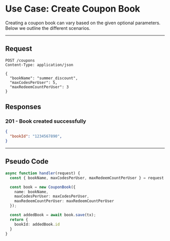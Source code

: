# Use Case: Create Coupon Book

Creating a coupon book can vary based on the given optional parameters. Below
we outline the different scenarios.

---

## Request

```http
POST /coupons
Content-Type: application/json

{
  "bookName": "summer_discount",
  "maxCodesPerUser": 5,
  "maxRedeemCountPerUser": 3
}
```

## Responses

### **201 - Book created successfully**

```json
{
  "bookId": "1234567890",
}
```

---

## Pseudo Code

```typescript
async function handler(request) {
  const { bookName, maxCodesPerUser, maxRedeemCountPerUser } = request.body;

  const book = new CouponBook({
    name: bookName,
    maxCodesPerUser: maxCodesPerUser,
    maxRedeemCountPerUser: maxRedeemCountPerUser
  });

  const addedBook = await book.save(tx);
  return {
    bookId: addedBook.id
  }
}
```
